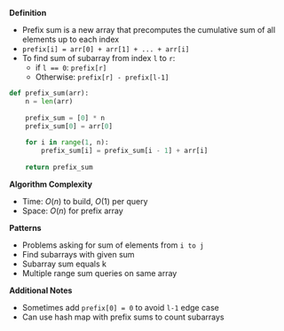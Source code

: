 **Definition**
- Prefix sum is a new array that precomputes the cumulative sum of all elements up to each index
- `prefix[i] = arr[0] + arr[1] + ... + arr[i]`
- To find sum of subarray from index `l` to `r`: 
	- if `l == 0`: `prefix[r]`
	- Otherwise: `prefix[r] - prefix[l-1]`

```Python
def prefix_sum(arr):
	n = len(arr)
	
	prefix_sum = [0] * n
	prefix_sum[0] = arr[0]
	
	for i in range(1, n):
		prefix_sum[i] = prefix_sum[i - 1] + arr[i]
	
	return prefix_sum
```

**Algorithm Complexity**
- Time: $O(n)$ to build, $O(1)$ per query
- Space: $O(n)$ for prefix array

**Patterns**
- Problems asking for sum of elements from `i to j`
- Find subarrays with given sum
- Subarray sum equals k
- Multiple range sum queries on same array

**Additional Notes**
- Sometimes add `prefix[0] = 0` to avoid `l-1` edge case
- Can use hash map with prefix sums to count subarrays